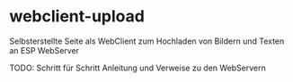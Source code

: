 # webclient-upload
Selbsterstellte Seite als WebClient zum Hochladen von Bildern und Texten an ESP WebServer

TODO: Schritt für Schritt Anleitung und Verweise zu den WebServern
